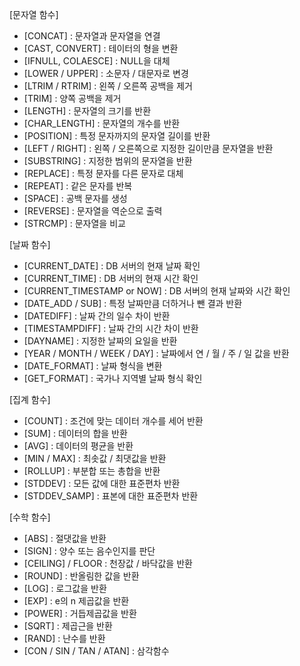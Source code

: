 [문자열 함수]
 - [CONCAT] : 문자열과 문자열을 연결
 - [CAST, CONVERT] : 테이터의 형을 변환
 - [IFNULL, COLAESCE] : NULL을 대체
 - [LOWER / UPPER] : 소문자 / 대문자로 변경
 - [LTRIM / RTRIM] : 왼쪽 / 오른쪽 공백을 제거
 - [TRIM] : 양쪽 공백을 제거
 - [LENGTH] : 문자열의 크기를 반환
 - [CHAR_LENGTH] : 문자열의 개수를 반환
 - [POSITION] : 특정 문자까지의 문자열 길이를 반환
 - [LEFT / RIGHT] : 왼쪽 / 오른쪽으로 지정한 길이만큼 문자열을 반환
 - [SUBSTRING] : 지정한 범위의 문자열을 반환
 - [REPLACE] : 특정 문자를 다른 문자로 대체
 - [REPEAT] : 같은 문자를 반복
 - [SPACE] : 공백 문자를 생성
 - [REVERSE] : 문자열을 역순으로 출력
 - [STRCMP] : 문자열을 비교

[날짜 함수]
 - [CURRENT_DATE] : DB 서버의 현재 날짜 확인
 - [CURRENT_TIME] : DB 서버의 현재 시간 확인
 - [CURRENT_TIMESTAMP or NOW] : DB 서버의 현재 날짜와 시간 확인
 - [DATE_ADD / SUB] : 특정 날짜만큼 더하거나 뺀 결과 반환
 - [DATEDIFF] : 날짜 간의 일수 차이 반환
 - [TIMESTAMPDIFF] : 날짜 간의 시간 차이 반환
 - [DAYNAME] : 지정한 날짜의 요일을 반환
 - [YEAR / MONTH / WEEK / DAY] : 날짜에서 연 / 월 / 주 / 일 값을 반환
 - [DATE_FORMAT] : 날짜 형식을 변환
 - [GET_FORMAT] : 국가나 지역별 날짜 형식 확인

[집계 함수]
 - [COUNT] : 조건에 맞는 데이터 개수를 세어 반환
 - [SUM] : 데이터의 합을 반환
 - [AVG] : 데이터의 평균을 반환
 - [MIN / MAX] : 최솟값 / 최댓값을 반환
 - [ROLLUP] : 부분합 또는 총합을 반환
 - [STDDEV] : 모든 값에 대한 표준편차 반환
 - [STDDEV_SAMP] : 표본에 대한 표준편차 반환

[수학 함수]
 - [ABS] : 절댓값을 반환
 - [SIGN] : 양수 또는 음수인지를 판단
 - [CEILING] / FLOOR : 천장값 / 바닥값을 반환
 - [ROUND] : 반올림한 값을 반환
 - [LOG] : 로그값을 반환
 - [EXP] : e의 n 제곱값을 반환
 - [POWER] : 거듭제곱값을 반환
 - [SQRT] : 제곱근을 반환
 - [RAND] : 난수를 반환
 - [CON / SIN / TAN / ATAN] : 삼각함수
